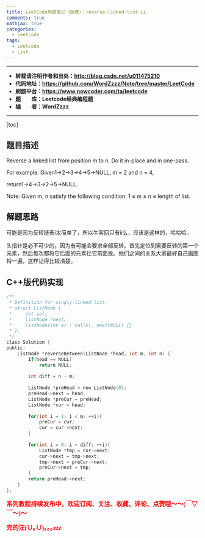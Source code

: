 ```yaml
---
title: LeetCode刷题笔记（链表）：reverse-linked-list-ii
comments: true
mathjax: true
categories:
  - Leetcode
tags:
  - Leetcode
  - List
---
```


----------

- **转载请注明作者和出处：http://blog.csdn.net/u011475210**
- **代码地址：https://github.com/WordZzzz/Note/tree/master/LeetCode**
- **刷题平台：https://www.nowcoder.com/ta/leetcode**
- **题&emsp;&emsp;库：Leetcode经典编程题**
- **编&emsp;&emsp;者：WordZzzz**

----------

[toc]

## 题目描述

Reverse a linked list from position m to n. Do it in-place and in one-pass.

For example:
Given1->2->3->4->5->NULL, m = 2 and n = 4,

return1->4->3->2->5->NULL.

Note: 
Given m, n satisfy the following condition:
1 ≤ m ≤ n ≤ length of list.

## 解题思路

可能是因为反转链表i太简单了，所以牛客网只有ii么，应该是这样的，哈哈哈。

头指针是必不可少的，因为有可能会要求全部反转。首先定位到需要反转的第一个元素，然后每次都将它后面的元素往它前面放。他们之间的关系大家最好自己画图捋一遍，这样记得比较清楚。

## C++版代码实现

```c
/**
 * Definition for singly-linked list.
 * struct ListNode {
 *     int val;
 *     ListNode *next;
 *     ListNode(int x) : val(x), next(NULL) {}
 * };
 */
class Solution {
public:
    ListNode *reverseBetween(ListNode *head, int m, int n) {
        if(head == NULL)
            return NULL;
        
        int diff = n - m;
        
        ListNode *preHead = new ListNode(0);
        preHead->next = head;
        ListNode *preCur = preHead;
        ListNode *cur = head;
        
        for(int i = 1; i < m; ++i){
            preCur = cur;
            cur = cur->next;
        }
        
        for(int i = 0; i < diff; ++i){
            ListNode *tmp = cur->next;
            cur->next = tmp->next;
            tmp->next = preCur->next;
            preCur->next = tmp;
        }
        return preHead->next;
    }
};
```

**<font color="red" size=3 face="仿宋">系列教程持续发布中，欢迎订阅、关注、收藏、评论、点赞哦～～(￣▽￣～)～</font>**

**<font color="red" size=3 face="仿宋">完的汪(∪｡∪)｡｡｡zzz</font>**